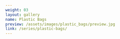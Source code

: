 ```yaml
---
weight: 03
layout: gallery
name: Plastic Bags
preview: /assets/images/plastic_bags/preview.jpg
link: /series/plastic-bags/
---
```

